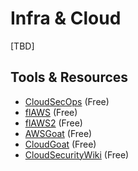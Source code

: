 # Infra & Cloud

[TBD]

## Tools & Resources

- [CloudSecOps](https://cloudsecdocs.com/) (Free)
- [flAWS](http://flaws.cloud/) (Free)
- [flAWS2](http://flaws2.cloud/) (Free)
- [AWSGoat](https://github.com/ine-labs/AWSGoat) (Free)
- [CloudGoat](https://github.com/RhinoSecurityLabs/cloudgoat) (Free)
- [CloudSecurityWiki](https://cloudsecwiki.com/) (Free)
